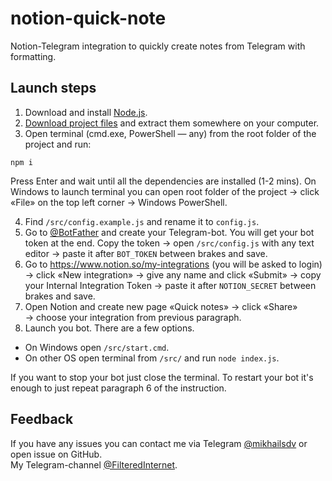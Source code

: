 # notion-quick-note

Notion-Telegram integration to quickly create notes from Telegram with formatting.

## Launch steps

1. Download and install [Node.js](https://nodejs.org/en/download/).
2. [Download project files](https://github.com/mikhailsdv/notion-quick-note/archive/main.zip) and extract them somewhere on your computer.
3. Open terminal (cmd.exe, PowerShell — any) from the root folder of the project and run:

```
npm i
```

Press Enter and wait until all the dependencies are installed (1-2 mins). On Windows to launch terminal you can open root folder of the project → click «File» on the top left corner → Windows PowerShell.

4. Find `/src/config.example.js` and rename it to `config.js`.
5. Go to [@BotFather](https://t.me/BotFather) and create your Telegram-bot. You will get your bot token at the end. Copy the token → open `/src/config.js` with any text editor → paste it after `BOT_TOKEN` between brakes and save.
6. Go to https://www.notion.so/my-integrations (you will be asked to login) → click «New integration» → give any name and click «Submit» → copy your Internal Integration Token → paste it after `NOTION_SECRET` between brakes and save.
7. Open Notion and create new page «Quick notes» → click «Share» → choose your integration from previous paragraph.
8. Launch you bot. There are a few options.

-   On Windows open `/src/start.cmd`.
-   On other OS open terminal from `/src/` and run `node index.js`.

If you want to stop your bot just close the terminal. To restart your bot it's enough to just repeat paragraph 6 of the instruction.

## Feedback

If you have any issues you can contact me via Telegram [@mikhailsdv](https://t.me/mikhailsdv) or open issue on GitHub.  
My Telegram-channel [@FilteredInternet](https://t.me/FilteredInternet).
